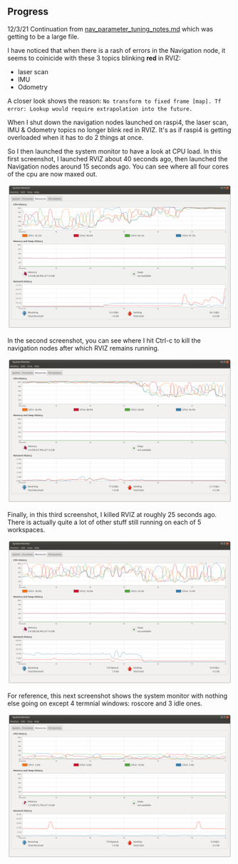 ## Progress
12/3/21 Continuation from [nav_parameter_tuning_notes.md](nav_parameter_tuning_notes0.md) which was getting to be a large file.

I have noticed that when there is a rash of errors in the Navigation node, it seems to coinicide with these 3 topics blinking **red** in RVIZ:
* laser scan
* IMU
* Odometry

A closer look shows the reason: `No transform to fixed frame [map]. Tf error: Lookup would require extrapolation into the future.`

When I shut down the navigation nodes launched on raspi4, the laser scan, IMU & Odometry topics no longer blink red in RVIZ. It's as if raspi4 is getting overloaded when it has to do 2 things at once.

So I then launched the system monitor to have a look at CPU load. In this first screenshot, I launched RVIZ about 40 seconds ago, then launched the Navigation nodes around 15 seconds ago. You can see where all four cores of the cpu are now maxed out.

![first](figures/Screenshot2021-12-03_07-53-59.png)

In the second screenshot, you can see where I hit Ctrl-c to kill the navigation nodes after which RVIZ remains running.

![second](figures/Screenshot2021-12-03_07-54-55.png)

Finally, in this third screenshot, I killed RVIZ at roughly 25 seconds ago. There is actually quite a lot of other stuff still running on each of 5 workspaces. 

![third](figures/Screenshot2021-12-03_07-55-34.png)

For reference, this next screenshot shows the system monitor with nothing else going on except 4 termnial windows: roscore and 3 idle ones.

![rest](figures/Screenshot2021-12-03_08-26-05.png)

